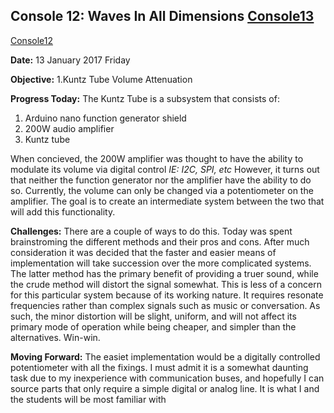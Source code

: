 ## Console 12: Waves In All Dimensions [Console13](https://terrencetran.github.io/Console13)
[Console12](https://terrencetran.github.io/Console12)

**Date:** 13 January 2017 Friday

**Objective:** 1.Kuntz Tube Volume Attenuation

**Progress Today:** The Kuntz Tube is a subsystem that consists of:

1. Arduino nano function generator shield
2. 200W audio amplifier
3. Kuntz tube 

When concieved, the 200W amplifier was thought to have the ability to modulate its volume via digital control *IE: I2C, SPI, etc* However, it turns out that neither the function generator nor the amplifier have the ability to do so. Currently, the volume can only be changed via a potentiometer on the amplifier. The goal is to create an intermediate system between the two that will add this functionality.

**Challenges:** There are a couple of ways to do this. Today was spent brainstroming the different methods and their pros and cons. After much consideration it was decided that the faster and easier means of implementation will take succession over the more complicated systems. The latter method has the primary benefit of providing a truer sound, while the crude method will distort the signal somewhat. This is less of a concern for this particular system because of its working nature. It requires resonate frequencies rather than complex signals such as music or conversation. As such, the minor distortion will be slight, uniform, and will not affect its primary mode of operation while being cheaper, and simpler than the alternatives. Win-win.


**Moving Forward:** The easiet implementation would be a digitally controlled potentiometer with all the fixings. I must admit it is a somewhat daunting task due to my inexperience with communication buses, and hopefully I can source parts that only require a simple digital or analog line. It is what I and the students will be most familiar with
